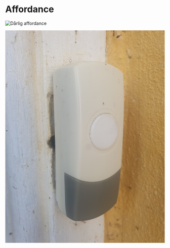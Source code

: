 # Affordance

![Dårlig affordance](./assets/affordance-dørmedhowto800.png)

![God affordance](./assets/constraints-good.png)